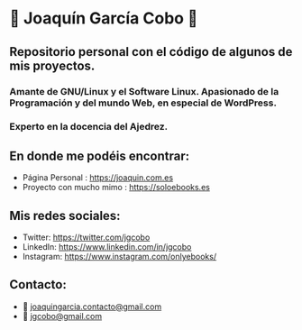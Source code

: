 # :pencil: Joaquín García Cobo :pencil:

## Repositorio personal con el código de algunos de mis proyectos.

### Amante de GNU/Linux y el Software Linux. Apasionado de la Programación y del mundo Web, en especial de WordPress. 

### Experto en la docencia del Ajedrez.

## En donde me podéis encontrar:

- Página Personal : https://joaquin.com.es
- Proyecto con mucho mimo : https://soloebooks.es

## Mis redes sociales:
- Twitter: https://twitter.com/jgcobo
- LinkedIn: https://www.linkedin.com/in/jgcobo
- Instagram: https://www.instagram.com/onlyebooks/

## Contacto:
 - :email: joaquingarcia.contacto@gmail.com
 - :email: jgcobo@gmail.com

